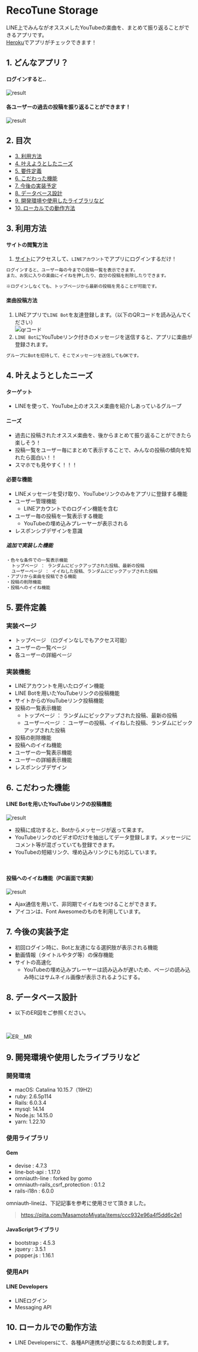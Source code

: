 # RecoTune Storage
LINE上でみんながオススメしたYouTubeの楽曲を、まとめて振り返ることができるアプリです。<br>[Heroku](https://music-recommend-32514.herokuapp.com/)でアプリがチェックできます！

## 1. どんなアプリ？

#### ログインすると..<br>

![result](https://user-images.githubusercontent.com/74892038/105012068-12f10b00-5a81-11eb-9f19-9be37a1ec9cc.gif)

#### 各ユーザーの過去の投稿を振り返ることができます！<br>

![result](https://user-images.githubusercontent.com/74892038/105011827-c60d3480-5a80-11eb-9cdd-1ed28fefa4f7.gif)

## 2. 目次
  - [3. 利用方法](#3-利用方法)
  - [4. 叶えようとしたニーズ](#4-叶えようとしたニーズ)
  - [5. 要件定義](#5-要件定義)
  - [6. こだわった機能](#6-こだわった機能)
  - [7. 今後の実装予定](#7-今後の実装予定)
  - [8. データベース設計](#8-データベース設計)
  - [9. 開発環境や使用したライブラリなど](#9-開発環境や使用したライブラリなど)
  - [10. ローカルでの動作方法](#10-ローカルでの動作方法)

## 3. 利用方法
#### サイトの閲覧方法
1. [サイト](https://music-recommend-32514.herokuapp.com/)にアクセスして、`LINEアカウント`でアプリにログインするだけ！
```html
ログインすると、ユーザー毎の今までの投稿一覧を表示できます。
また、お気に入りの楽曲にイイねを押したり、自分の投稿を削除したりできます。

※ログインしなくても、トップページから最新の投稿を見ることが可能です。
```
#### 楽曲投稿方法
1. LINEアプリで`LINE Bot`を友達登録します。（以下のQRコードを読み込んでください）<br>
![qrコード](https://user-images.githubusercontent.com/74892038/105025851-3b810100-5a91-11eb-8e80-fefb8ad9eb10.png)
2. `LINE Bot`にYouTubeリンク付きのメッセージを送信すると、アプリに楽曲が登録されます。
```html
グループにBotを招待して、そこでメッセージを送信してもOKです。
```

## 4. 叶えようとしたニーズ
#### ターゲット
- LINEを使って、YouTube上のオススメ楽曲を紹介しあっているグループ
#### ニーズ
- 過去に投稿されたオススメ楽曲を、後からまとめて振り返ることができたら楽しそう！
- 投稿一覧をユーザー毎にまとめて表示することで、みんなの投稿の傾向を知れたら面白い！！
- スマホでも見やすく！！！
#### 必要な機能
- LINEメッセージを受け取り、YouTubeリンクのみをアプリに登録する機能
- ユーザー管理機能
  - LINEアカウントでのログイン機能を含む
- ユーザー毎の投稿を一覧表示する機能
  - YouTubeの埋め込みプレーヤーが表示される
- レスポンシブデザインを意識

##### 追加で実装した機能
```html
・色々な条件での一覧表示機能
  トップページ ： ランダムにピックアップされた投稿、最新の投稿
  ユーザーページ ： イイねした投稿、ランダムにピックアップされた投稿
・アプリから楽曲を投稿できる機能
・投稿の削除機能
・投稿へのイイね機能
```

## 5. 要件定義
### 実装ページ
- トップページ （ログインなしでもアクセス可能）
- ユーザーの一覧ページ
- 各ユーザーの詳細ページ
### 実装機能
- LINEアカウントを用いたログイン機能
- LINE Botを用いたYouTubeリンクの投稿機能
- サイトからのYouTubeリンク投稿機能
- 投稿の一覧表示機能
  - トップページ ： ランダムにピックアップされた投稿、最新の投稿
  - ユーザーページ ： ユーザーの投稿、イイねした投稿、ランダムにピックアップされた投稿
- 投稿の削除機能
- 投稿へのイイね機能
- ユーザーの一覧表示機能
- ユーザーの詳細表示機能
- レスポンシブデザイン

## 6. こだわった機能
#### LINE Botを用いたYouTubeリンクの投稿機能</br>

![result](https://user-images.githubusercontent.com/74892038/105020573-cd394000-5a8a-11eb-8c04-01643b3b429c.gif)
  - 投稿に成功すると、Botからメッセージが返って来ます。
  - YouTubeリンクのビデオIDだけを抽出してデータ登録します。メッセージにコメント等が混ざっていても登録できます。
  - YouTubeの短縮リンク、埋め込みリンクにも対応しています。
<br>

#### 投稿へのイイね機能（PC画面で実験）<br>

![result](https://user-images.githubusercontent.com/74892038/105017669-6403fd80-5a87-11eb-87a3-75df707e50f1.gif)
  - Ajax通信を用いて、非同期でイイねをつけることができます。
  - アイコンは、Font Awesomeのものを利用しています。

## 7. 今後の実装予定
- 初回ログイン時に、Botと友達になる選択肢が表示される機能
- 動画情報（タイトルやタグ等）の保存機能
- サイトの高速化
  - YouTubeの埋め込みプレーヤーは読み込みが遅いため、ページの読み込み時にはサムネイル画像が表示されるようにする。


## 8. データベース設計
- 以下のER図をご参照ください。
<br>

![ER＿MR](https://user-images.githubusercontent.com/74892038/105013289-716ab900-5a82-11eb-8372-a929eca47f20.png)

## 9. 開発環境や使用したライブラリなど
### 開発環境
- macOS: Catalina 10.15.7（19H2）
- ruby: 2.6.5p114
- Rails: 6.0.3.4
- mysql: 14.14
- Node.js: 14.15.0
- yarn: 1.22.10
### 使用ライブラリ
#### Gem
- devise : 4.7.3
- line-bot-api : 1.17.0
- omniauth-line : forked by gomo
- omniauth-rails_csrf_protection : 0.1.2
- rails-i18n : 6.0.0

omniauth-lineは、下記記事を参考に使用させて頂きました。
> https://qiita.com/MasamotoMiyata/items/ccc932e96a4f5dd6c2e1

#### JavaScriptライブラリ
- bootstrap : 4.5.3
- jquery : 3.5.1
- popper.js : 1.16.1

### 使用API
#### LINE Developers
- LINEログイン
- Messaging API

## 10. ローカルでの動作方法
- LINE Developersにて、各種API連携が必要になるため割愛します。